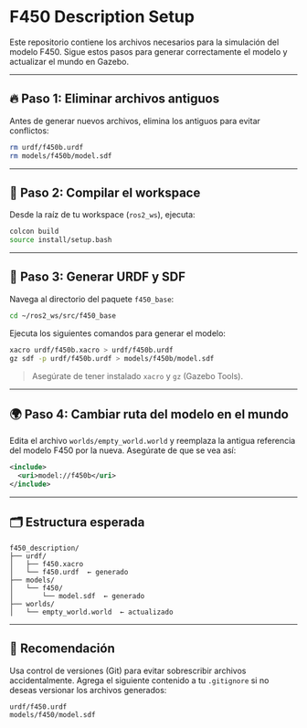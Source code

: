 # F450 Description Setup

Este repositorio contiene los archivos necesarios para la simulación del modelo F450. Sigue estos pasos para generar correctamente el modelo y actualizar el mundo en Gazebo.

---

## 🔥 Paso 1: Eliminar archivos antiguos

Antes de generar nuevos archivos, elimina los antiguos para evitar conflictos:

```bash
rm urdf/f450b.urdf
rm models/f450b/model.sdf
```

---

## 🔧 Paso 2: Compilar el workspace

Desde la raíz de tu workspace (`ros2_ws`), ejecuta:

```bash
colcon build
source install/setup.bash
```

---

## 🧱 Paso 3: Generar URDF y SDF

Navega al directorio del paquete `f450_base`:

```bash
cd ~/ros2_ws/src/f450_base
```

Ejecuta los siguientes comandos para generar el modelo:

```bash
xacro urdf/f450b.xacro > urdf/f450b.urdf
gz sdf -p urdf/f450b.urdf > models/f450b/model.sdf
```

> Asegúrate de tener instalado `xacro` y `gz` (Gazebo Tools).

---

## 🌍 Paso 4: Cambiar ruta del modelo en el mundo

Edita el archivo `worlds/empty_world.world` y reemplaza la antigua referencia del modelo F450 por la nueva. Asegúrate de que se vea así:

```xml
<include>
  <uri>model://f450b</uri>
</include>
```

---

## 🗂️ Estructura esperada

```
f450_description/
├── urdf/
│   ├── f450.xacro
│   └── f450.urdf  ← generado
├── models/
│   └── f450/
│       └── model.sdf  ← generado
├── worlds/
│   └── empty_world.world  ← actualizado
```

---

## 📌 Recomendación

Usa control de versiones (Git) para evitar sobrescribir archivos accidentalmente. Agrega el siguiente contenido a tu `.gitignore` si no deseas versionar los archivos generados:

```
urdf/f450.urdf
models/f450/model.sdf
```
